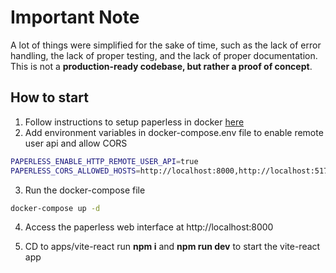 # Important Note

A lot of things were simplified for the sake of time, such as the lack of error handling, the lack of proper testing, and the lack of proper documentation. This is not a **production-ready codebase, but rather a proof of concept**.

## How to start

1. Follow instructions to setup paperless in docker [here](https://docs.paperless-ngx.com/setup/)
2. Add environment variables in docker-compose.env file to enable remote user api and allow CORS

```bash
PAPERLESS_ENABLE_HTTP_REMOTE_USER_API=true
PAPERLESS_CORS_ALLOWED_HOSTS=http://localhost:8000,http://localhost:5173
```

3. Run the docker-compose file

```bash
docker-compose up -d
```

4. Access the paperless web interface at http://localhost:8000

5. CD to apps/vite-react run **npm i** and **npm run dev** to start the vite-react app
